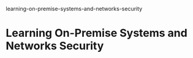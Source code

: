 learning-on-premise-systems-and-networks-security
# Learning On-Premise Systems and Networks Security
